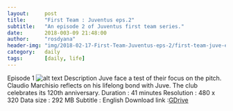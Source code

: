 ```yaml
---
layout:     post
title:      "First Team : Juventus eps.2"
subtitle:   "An episode 2 of Juventus first team series."
date:       2018-003-09 21:48:00
author:     "rosdyana"
header-img: "img/2018-02-17-First-Team-Juventus-eps-2/first-team-juve-eps-2.JPG"
category:   daily
tags:       [daily, life]
---
```


Episode 1
![alt text](https://github.com/rosdyana/rosdyana.github.io/blob/master/img/2018-02-17-First-Team-Juventus-eps-2/first-team-juve-eps-2.JPG)
Description
Juve face a test of their focus on the pitch. Claudio Marchisio reflects on his lifelong bond with Juve. The club celebrates its 120th anniversary.
Duration : 41 minutes
Resolution : 480 x 320
Data size : 292 MB
Subtitle : English
Download link :[GDrive](https://drive.google.com/open?id=13EspP_gFFGKwCwmwu2ObwXfu47ZSUZ7y)
